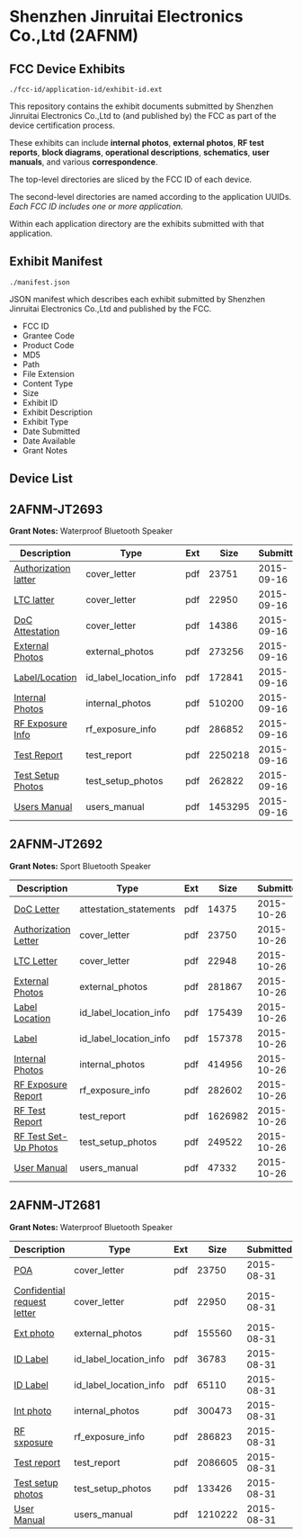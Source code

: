 # Shenzhen Jinruitai Electronics Co.,Ltd (2AFNM)
## FCC Device Exhibits

```
./fcc-id/application-id/exhibit-id.ext
```

This repository contains the exhibit documents submitted by Shenzhen Jinruitai Electronics Co.,Ltd to (and published by) the FCC as part of the device certification process.

These exhibits can include **internal photos**, **external photos**, **RF test reports**, **block diagrams**, **operational descriptions**, **schematics**, **user manuals**, and various **correspondence**.

The top-level directories are sliced by the FCC ID of each device.

The second-level directories are named according to the application UUIDs. *Each FCC ID includes one or more application.*

Within each application directory are the exhibits submitted with that application. 

## Exhibit Manifest

```
./manifest.json
```

JSON manifest which describes each exhibit submitted by Shenzhen Jinruitai Electronics Co.,Ltd and published by the FCC.

- FCC ID
- Grantee Code
- Product Code
- MD5
- Path
- File Extension
- Content Type
- Size
- Exhibit ID
- Exhibit Description
- Exhibit Type
- Date Submitted
- Date Available
- Grant Notes

## Device List
## 2AFNM-JT2693
**Grant Notes:** Waterproof Bluetooth Speaker

| Description | Type | Ext | Size | Submitted | Available |
| ----------- | ---- | --- | ---- | --------- | --------- |
| [Authorization latter](2AFNM-JT2693/af1bbb2bccde35dab3d1d52802dacbee/2749510.pdf) | cover_letter | pdf | 23751 | 2015-09-16 | 2015-09-16 |
| [LTC latter](2AFNM-JT2693/af1bbb2bccde35dab3d1d52802dacbee/2749511.pdf) | cover_letter | pdf | 22950 | 2015-09-16 | 2015-09-16 |
| [DoC Attestation](2AFNM-JT2693/af1bbb2bccde35dab3d1d52802dacbee/2749512.pdf) | cover_letter | pdf | 14386 | 2015-09-16 | 2015-09-16 |
| [External Photos](2AFNM-JT2693/af1bbb2bccde35dab3d1d52802dacbee/2749514.pdf) | external_photos | pdf | 273256 | 2015-09-16 | 2015-09-16 |
| [Label/Location](2AFNM-JT2693/af1bbb2bccde35dab3d1d52802dacbee/2749515.pdf) | id_label_location_info | pdf | 172841 | 2015-09-16 | 2015-09-16 |
| [Internal Photos](2AFNM-JT2693/af1bbb2bccde35dab3d1d52802dacbee/2749516.pdf) | internal_photos | pdf | 510200 | 2015-09-16 | 2015-09-16 |
| [RF Exposure Info](2AFNM-JT2693/af1bbb2bccde35dab3d1d52802dacbee/2749518.pdf) | rf_exposure_info | pdf | 286852 | 2015-09-16 | 2015-09-16 |
| [Test Report](2AFNM-JT2693/af1bbb2bccde35dab3d1d52802dacbee/2749520.pdf) | test_report | pdf | 2250218 | 2015-09-16 | 2015-09-16 |
| [Test Setup Photos](2AFNM-JT2693/af1bbb2bccde35dab3d1d52802dacbee/2749521.pdf) | test_setup_photos | pdf | 262822 | 2015-09-16 | 2015-09-16 |
| [Users Manual](2AFNM-JT2693/af1bbb2bccde35dab3d1d52802dacbee/2749522.pdf) | users_manual | pdf | 1453295 | 2015-09-16 | 2015-09-16 |
## 2AFNM-JT2692
**Grant Notes:** Sport Bluetooth Speaker

| Description | Type | Ext | Size | Submitted | Available |
| ----------- | ---- | --- | ---- | --------- | --------- |
| [DoC Letter](2AFNM-JT2692/2b2383d55dd43dcc36a7fc624ee3431a/2793131.pdf) | attestation_statements | pdf | 14375 | 2015-10-26 | 2015-10-26 |
| [Authorization Letter](2AFNM-JT2692/2b2383d55dd43dcc36a7fc624ee3431a/2793133.pdf) | cover_letter | pdf | 23750 | 2015-10-26 | 2015-10-26 |
| [LTC Letter](2AFNM-JT2692/2b2383d55dd43dcc36a7fc624ee3431a/2793134.pdf) | cover_letter | pdf | 22948 | 2015-10-26 | 2015-10-26 |
| [External Photos](2AFNM-JT2692/2b2383d55dd43dcc36a7fc624ee3431a/2793135.pdf) | external_photos | pdf | 281867 | 2015-10-26 | 2015-10-26 |
| [Label Location](2AFNM-JT2692/2b2383d55dd43dcc36a7fc624ee3431a/2793136.pdf) | id_label_location_info | pdf | 175439 | 2015-10-26 | 2015-10-26 |
| [Label](2AFNM-JT2692/2b2383d55dd43dcc36a7fc624ee3431a/2793137.pdf) | id_label_location_info | pdf | 157378 | 2015-10-26 | 2015-10-26 |
| [Internal Photos](2AFNM-JT2692/2b2383d55dd43dcc36a7fc624ee3431a/2793138.pdf) | internal_photos | pdf | 414956 | 2015-10-26 | 2015-10-26 |
| [RF Exposure Report](2AFNM-JT2692/2b2383d55dd43dcc36a7fc624ee3431a/2793140.pdf) | rf_exposure_info | pdf | 282602 | 2015-10-26 | 2015-10-26 |
| [RF Test Report](2AFNM-JT2692/2b2383d55dd43dcc36a7fc624ee3431a/2793143.pdf) | test_report | pdf | 1626982 | 2015-10-26 | 2015-10-26 |
| [RF Test Set-Up Photos](2AFNM-JT2692/2b2383d55dd43dcc36a7fc624ee3431a/2793144.pdf) | test_setup_photos | pdf | 249522 | 2015-10-26 | 2015-10-26 |
| [User Manual](2AFNM-JT2692/2b2383d55dd43dcc36a7fc624ee3431a/2793142.pdf) | users_manual | pdf | 47332 | 2015-10-26 | 2015-10-26 |
## 2AFNM-JT2681
**Grant Notes:** Waterproof Bluetooth Speaker

| Description | Type | Ext | Size | Submitted | Available |
| ----------- | ---- | --- | ---- | --------- | --------- |
| [POA](2AFNM-JT2681/b68fa146fb28cf733cb263166cd9a518/2732207.pdf) | cover_letter | pdf | 23750 | 2015-08-31 | 2015-08-31 |
| [Confidential request letter](2AFNM-JT2681/b68fa146fb28cf733cb263166cd9a518/2732208.pdf) | cover_letter | pdf | 22950 | 2015-08-31 | 2015-08-31 |
| [Ext photo](2AFNM-JT2681/b68fa146fb28cf733cb263166cd9a518/2732212.pdf) | external_photos | pdf | 155560 | 2015-08-31 | 2015-08-31 |
| [ID Label](2AFNM-JT2681/b68fa146fb28cf733cb263166cd9a518/2732214.pdf) | id_label_location_info | pdf | 36783 | 2015-08-31 | 2015-08-31 |
| [ID Label](2AFNM-JT2681/b68fa146fb28cf733cb263166cd9a518/2732215.pdf) | id_label_location_info | pdf | 65110 | 2015-08-31 | 2015-08-31 |
| [Int photo](2AFNM-JT2681/b68fa146fb28cf733cb263166cd9a518/2732213.pdf) | internal_photos | pdf | 300473 | 2015-08-31 | 2015-08-31 |
| [RF sxposure](2AFNM-JT2681/b68fa146fb28cf733cb263166cd9a518/2732209.pdf) | rf_exposure_info | pdf | 286823 | 2015-08-31 | 2015-08-31 |
| [Test report](2AFNM-JT2681/b68fa146fb28cf733cb263166cd9a518/2732211.pdf) | test_report | pdf | 2086605 | 2015-08-31 | 2015-08-31 |
| [Test setup photos](2AFNM-JT2681/b68fa146fb28cf733cb263166cd9a518/2732210.pdf) | test_setup_photos | pdf | 133426 | 2015-08-31 | 2015-08-31 |
| [User Manual](2AFNM-JT2681/b68fa146fb28cf733cb263166cd9a518/2732216.pdf) | users_manual | pdf | 1210222 | 2015-08-31 | 2015-08-31 |
